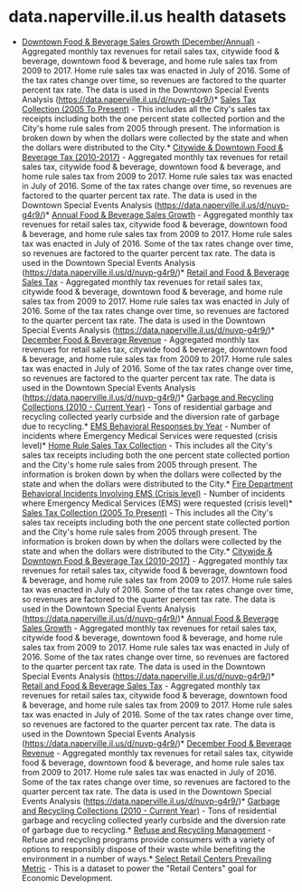# data.naperville.il.us health datasets
* [Downtown Food & Beverage Sales Growth (December/Annual)](https://data.naperville.il.us/d/s44u-ha2t) - Aggregated monthly tax revenues for retail sales tax, citywide food & beverage, downtown food & beverage, and home rule sales tax from 2009 to 2017.  Home rule sales tax was enacted in July of 2016.  Some of the tax rates change over time, so revenues are factored to the quarter percent tax rate.  The data is used in the Downtown Special Events Analysis (https://data.naperville.il.us/d/nuvp-g4r9/)* [Sales Tax Collection (2005 To Present)](https://data.naperville.il.us/d/w7ss-ykci) - This includes all the City's sales tax receipts including both the one percent state collected portion and the City's home rule sales from 2005 through present. The information is broken down by when the dollars were collected by the state and when the dollars were distributed to the City.* [Citywide & Downtown Food & Beverage Tax (2010-2017)](https://data.naperville.il.us/d/dpmk-mkk2) - Aggregated monthly tax revenues for retail sales tax, citywide food & beverage, downtown food & beverage, and home rule sales tax from 2009 to 2017.  Home rule sales tax was enacted in July of 2016.  Some of the tax rates change over time, so revenues are factored to the quarter percent tax rate.  The data is used in the Downtown Special Events Analysis (https://data.naperville.il.us/d/nuvp-g4r9/)* [Annual Food & Beverage Sales Growth](https://data.naperville.il.us/d/mj99-9ii3) - Aggregated monthly tax revenues for retail sales tax, citywide food & beverage, downtown food & beverage, and home rule sales tax from 2009 to 2017.  Home rule sales tax was enacted in July of 2016.  Some of the tax rates change over time, so revenues are factored to the quarter percent tax rate.  The data is used in the Downtown Special Events Analysis (https://data.naperville.il.us/d/nuvp-g4r9/)* [Retail and Food & Beverage Sales Tax](https://data.naperville.il.us/d/bv8m-fte4) - Aggregated monthly tax revenues for retail sales tax, citywide food & beverage, downtown food & beverage, and home rule sales tax from 2009 to 2017.  Home rule sales tax was enacted in July of 2016.  Some of the tax rates change over time, so revenues are factored to the quarter percent tax rate.  The data is used in the Downtown Special Events Analysis (https://data.naperville.il.us/d/nuvp-g4r9/)* [December Food & Beverage Revenue](https://data.naperville.il.us/d/ksx7-e9y9) - Aggregated monthly tax revenues for retail sales tax, citywide food & beverage, downtown food & beverage, and home rule sales tax from 2009 to 2017.  Home rule sales tax was enacted in July of 2016.  Some of the tax rates change over time, so revenues are factored to the quarter percent tax rate.  The data is used in the Downtown Special Events Analysis (https://data.naperville.il.us/d/nuvp-g4r9/)* [Garbage and Recycling Collections (2010 - Current Year)](https://data.naperville.il.us/d/85r9-x4ww) - Tons of residential garbage and recycling collected yearly curbside and the diversion rate of garbage due to recycling.* [EMS Behavioral Responses by Year](https://data.naperville.il.us/d/drwm-xja4) - Number of incidents where Emergency Medical Services were requested (crisis level)* [Home Rule Sales Tax Collection](https://data.naperville.il.us/d/8ik9-etrq) - This includes all the City's sales tax receipts including both the one percent state collected portion and the City's home rule sales from 2005 through present. The information is broken down by when the dollars were collected by the state and when the dollars were distributed to the City.* [Fire Department Behavioral Incidents Involving EMS (Crisis level)](https://data.naperville.il.us/d/hwpv-fcr6) - Number of incidents where Emergency Medical Services (EMS) were requested (crisis level)* [Sales Tax Collection (2005 To Present)](https://data.naperville.il.us/d/w7ss-ykci) - This includes all the City's sales tax receipts including both the one percent state collected portion and the City's home rule sales from 2005 through present. The information is broken down by when the dollars were collected by the state and when the dollars were distributed to the City.* [Citywide & Downtown Food & Beverage Tax (2010-2017)](https://data.naperville.il.us/d/dpmk-mkk2) - Aggregated monthly tax revenues for retail sales tax, citywide food & beverage, downtown food & beverage, and home rule sales tax from 2009 to 2017.  Home rule sales tax was enacted in July of 2016.  Some of the tax rates change over time, so revenues are factored to the quarter percent tax rate.  The data is used in the Downtown Special Events Analysis (https://data.naperville.il.us/d/nuvp-g4r9/)* [Annual Food & Beverage Sales Growth](https://data.naperville.il.us/d/mj99-9ii3) - Aggregated monthly tax revenues for retail sales tax, citywide food & beverage, downtown food & beverage, and home rule sales tax from 2009 to 2017.  Home rule sales tax was enacted in July of 2016.  Some of the tax rates change over time, so revenues are factored to the quarter percent tax rate.  The data is used in the Downtown Special Events Analysis (https://data.naperville.il.us/d/nuvp-g4r9/)* [Retail and Food & Beverage Sales Tax](https://data.naperville.il.us/d/bv8m-fte4) - Aggregated monthly tax revenues for retail sales tax, citywide food & beverage, downtown food & beverage, and home rule sales tax from 2009 to 2017.  Home rule sales tax was enacted in July of 2016.  Some of the tax rates change over time, so revenues are factored to the quarter percent tax rate.  The data is used in the Downtown Special Events Analysis (https://data.naperville.il.us/d/nuvp-g4r9/)* [December Food & Beverage Revenue](https://data.naperville.il.us/d/ksx7-e9y9) - Aggregated monthly tax revenues for retail sales tax, citywide food & beverage, downtown food & beverage, and home rule sales tax from 2009 to 2017.  Home rule sales tax was enacted in July of 2016.  Some of the tax rates change over time, so revenues are factored to the quarter percent tax rate.  The data is used in the Downtown Special Events Analysis (https://data.naperville.il.us/d/nuvp-g4r9/)* [Garbage and Recycling Collections (2010 - Current Year)](https://data.naperville.il.us/d/85r9-x4ww) - Tons of residential garbage and recycling collected yearly curbside and the diversion rate of garbage due to recycling.* [Refuse and Recycling Management](https://data.naperville.il.us/stories/s/7usp-fipd) - Refuse and recycling programs provide consumers with a variety of options to responsibly dispose of their waste while benefiting the environment in a number of ways.* [Select Retail Centers Prevailing Metric](https://data.naperville.il.us/d/tc8p-7i7m) - This is a dataset to power the "Retail Centers" goal for Economic Development.